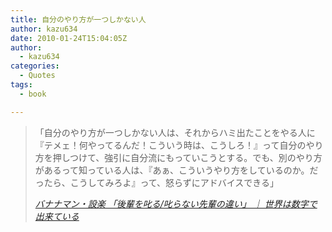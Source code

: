 ```yaml
---
title: 自分のやり方が一つしかない人
author: kazu634
date: 2010-01-24T15:04:05Z
author:
  - kazu634
categories:
  - Quotes
tags:
  - book

---
```

<div class="section">
<blockquote title="バナナマン・設楽 「後輩を叱る/叱らない先輩の違い」 ｜ 世界は数字で出来ている" cite="http://numbers2007.blog123.fc2.com/blog-entry-890.html">
<p>
      「自分のやり方が一つしかない人は、それからハミ出たことをやる人に『テメェ！何やってるんだ！こういう時は、こうしろ！』って自分のやり方を押しつけて、強引に自分流にもっていこうとする。でも、別のやり方があるって知っている人は、『あぁ、こういうやり方をしているのか。だったら、こうしてみろよ』って、怒らずにアドバイスできる」
</p>
    
<p>
<cite><a href="http://numbers2007.blog123.fc2.com/blog-entry-890.html" onclick="__gaTracker('send', 'event', 'outbound-article', 'http://numbers2007.blog123.fc2.com/blog-entry-890.html', 'バナナマン・設楽 「後輩を叱る/叱らない先輩の違い」 ｜ 世界は数字で出来ている');" target="_blank">バナナマン・設楽 「後輩を叱る/叱らない先輩の違い」 ｜ 世界は数字で出来ている</a></cite>
</p>
</blockquote>
</div>
